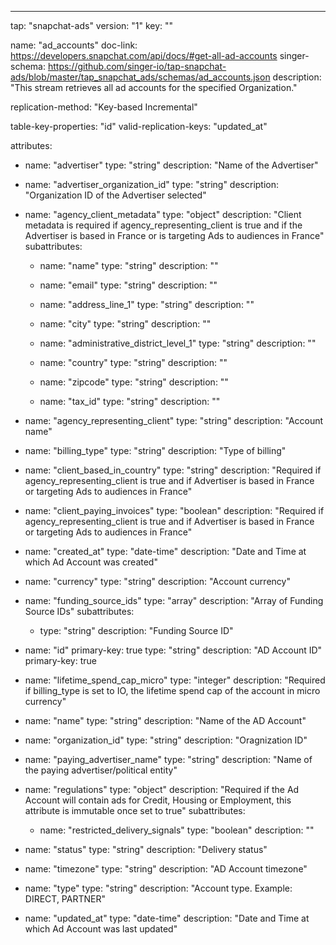 ---
tap: "snapchat-ads"
version: "1"
key: ""

name: "ad_accounts"
doc-link: https://developers.snapchat.com/api/docs/#get-all-ad-accounts
singer-schema: https://github.com/singer-io/tap-snapchat-ads/blob/master/tap_snapchat_ads/schemas/ad_accounts.json
description: "This stream retrieves all ad accounts for the specified Organization."

replication-method: "Key-based Incremental"

table-key-properties: "id"
valid-replication-keys: "updated_at"

attributes:
  - name: "advertiser"
    type: "string"
    description: "Name of the Advertiser"

  - name: "advertiser_organization_id"
    type: "string"
    description: "Organization ID of the Advertiser selected"

  - name: "agency_client_metadata"
    type: "object"
    description: "Client metadata is required if agency_representing_client is true and if the Advertiser is based in France or is targeting Ads to audiences in France"
    subattributes:
    - name: "name"
      type: "string"
      description: ""

    - name: "email"
      type: "string"
      description: ""

    - name: "address_line_1"
      type: "string"
      description: ""

    - name: "city"
      type: "string"
      description: ""

    - name: "administrative_district_level_1"
      type: "string"
      description: ""

    - name: "country"
      type: "string"
      description: ""

    - name: "zipcode"
      type: "string"
      description: ""

    - name: "tax_id"
      type: "string"
      description: ""


  - name: "agency_representing_client"
    type: "string"
    description: "Account name"

  - name: "billing_type"
    type: "string"
    description: "Type of billing"

  - name: "client_based_in_country"
    type: "string"
    description: "Required if agency_representing_client is true and if Advertiser is based in France or targeting Ads to audiences in France"

  - name: "client_paying_invoices"
    type: "boolean"
    description: "Required if agency_representing_client is true and if Advertiser is based in France or targeting Ads to audiences in France"

  - name: "created_at"
    type: "date-time"
    description: "Date and Time at which Ad Account was created"

  - name: "currency"
    type: "string"
    description: "Account currency"

  - name: "funding_source_ids"
    type: "array"
    description: "Array of Funding Source IDs"
    subattributes:
    - type: "string"
      description: "Funding Source ID"


  - name: "id"
    primary-key: true
    type: "string"
    description: "AD Account ID"
    primary-key: true

  - name: "lifetime_spend_cap_micro"
    type: "integer"
    description: "Required if billing_type is set to IO, the lifetime spend cap of the account in micro currency"

  - name: "name"
    type: "string"
    description: "Name of the AD Account"

  - name: "organization_id"
    type: "string"
    description: "Oragnization ID"

  - name: "paying_advertiser_name"
    type: "string"
    description: "Name of the paying advertiser/political entity"

  - name: "regulations"
    type: "object"
    description: "Required if the Ad Account will contain ads for Credit, Housing or Employment, this attribute is immutable once set to true"
    subattributes:
    - name: "restricted_delivery_signals"
      type: "boolean"
      description: ""


  - name: "status"
    type: "string"
    description: "Delivery status"

  - name: "timezone"
    type: "string"
    description: "AD Account timezone"

  - name: "type"
    type: "string"
    description: "Account type. Example: DIRECT, PARTNER"

  - name: "updated_at"
    type: "date-time"
    description: "Date and Time at which Ad Account was last updated"


